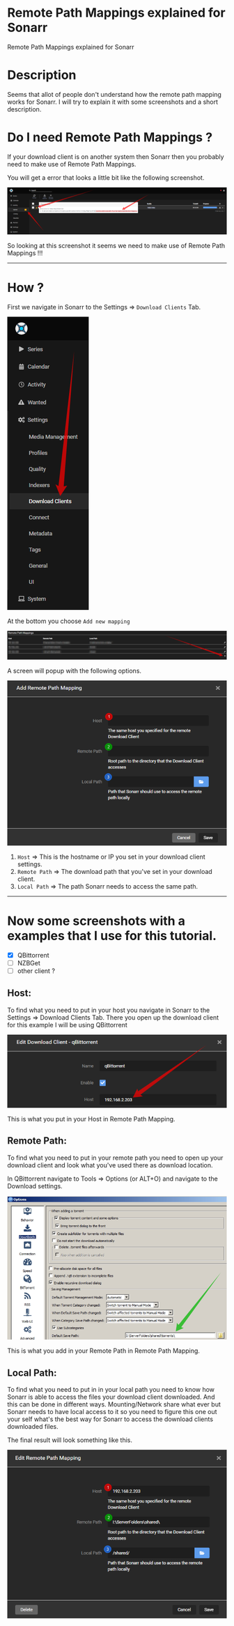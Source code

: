 # Remote Path Mappings explained for Sonarr

Remote Path Mappings explained for Sonarr

# Description

Seems that allot of people don't understand how the remote path mapping works for Sonarr.
I will try to explain it with some screenshots and a short description.


# Do I need Remote Path Mappings ?

If your download client is on another system then Sonarr then you probably need to make use of Remote Path Mappings.

You will get a error that looks a little bit like the following screenshot.

![1549734726771](images/1549734726771.png)

So looking at this screenshot it seems we need to make use of Remote Path Mappings !!!

------

# How ?

First we navigate in Sonarr to the Settings => `Download Clients` Tab.

![1549734647618](images/1549734647618.png)

At the bottom you choose `Add new mapping`

![1549734986119](images/1549734986119.png)

A screen will popup with the following options.

![1549734928236](images/1549734928236.png)

1. `Host` => This is the hostname or IP you set in your download client settings.
2. `Remote Path` => The download path that you've set in your download client.
3. `Local Path` => The path Sonarr needs to access the same path.



------

# Now some screenshots with a examples that I use for this tutorial.

- [x] QBittorrent
- [ ] NZBGet
- [ ] other client ?

## Host:

To find what you need to put in your host you navigate in Sonarr to the Settings => Download Clients Tab.
There you open up the download client for this example I will be using QBittorrent

![1549734875590](images/1549734875590.png)

This is what you put in your Host in Remote Path Mapping.



## Remote Path:

To find what you need to put in your remote path you need to open up your download client and look what you've used there as download location.

In QBittorrent navigate to Tools => Options (or ALT+O) and navigate to the Download settings.

![1549735142149](images/1549735142149.png)



This is what you add in your Remote Path in Remote Path Mapping.



## Local Path:

To find what you need to put in in your local path you need to know how Sonarr is able to access the files your download client downloaded.
And this can be done in different ways.
Mounting/Network share what ever but Sonarr needs to have local access to it so you need to figure this one out your self what's the best way for Sonarr to access the download clients downloaded files.

The final result will look something like this.

![1549735082937](images/1549735082937.png)





